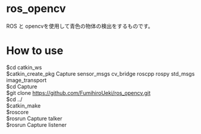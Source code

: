 # ros_opencv  
ROS と opencvを使用して青色の物体の検出をするものです。  
  
# How to use  
$cd catkin_ws  
$catkin_create_pkg Capture sensor_msgs cv_bridge roscpp rospy std_msgs image_transport  
$cd Capture      
$git clone https://github.com/FumihiroUeki/ros_opencv.git  
$cd ../  
$catkin_make  
$roscore  
$rosrun Capture talker  
$rosrun Capture listener
